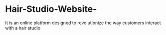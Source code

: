 # Hair-Studio-Website-
It is an online platform designed to revolutionize the way customers interact with a hair studio
